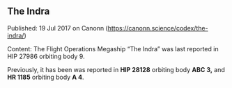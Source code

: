 ## The Indra

Published: 19 Jul 2017 on Canonn (https://canonn.science/codex/the-indra/)

Content: The Flight Operations Megaship “The Indra” was last reported in HIP 27986 orbiting body 9.

Previously, it has been was reported in **HIP 28128** orbiting body **ABC 3,** and **HR 1185** orbiting body **A 4**.